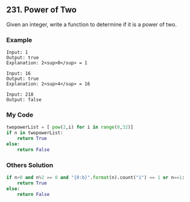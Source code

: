 ## 231. Power of Two

Given an integer, write a function to determine if it is a power of two.

### Example
```
Input: 1
Output: true 
Explanation: 2<sup>0</sup> = 1

Input: 16
Output: true
Explanation: 2<sup>4</sup> = 16

Input: 218
Output: false
```

### My Code
```python
twopowerList = [ pow(2,i) for i in range(0,32)]
if n in twopowerList:
    return True
else:
    return False
```

### Others Solution
```python
if n>0 and n%2 == 0 and "{0:b}".format(n).count("1") == 1 or n==1:
    return True
else:
    return False
```


